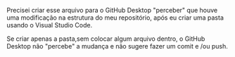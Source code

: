 Precisei criar esse arquivo para o GitHub Desktop "perceber" que houve uma modificação na estrutura do meu repositório, após eu criar uma pasta usando o Visual Studio Code.

Se criar apenas a pasta,sem colocar algum arquivo dentro, o GitHub Desktop não "percebe" a mudança e não sugere fazer um comit e /ou push.